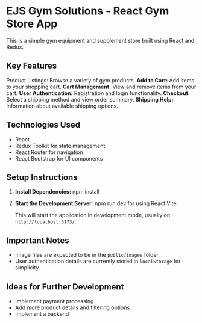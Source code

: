 # EJS Gym Solutions - React Gym Store App
This is a simple gym equipment and supplement store built using React and Redux.

## Key Features

Product Listings: Browse a variety of gym products.
**Add to Cart:** Add items to your shopping cart.
**Cart Management:** View and remove items from your cart.
**User Authentication:** Registration and login functionality.
**Checkout:** Select a shipping method and view order summary.
**Shipping Help:** Information about available shipping options.

## Technologies Used

* React
* Redux Toolkit for state management
* React Router for navigation
* React Bootstrap for UI components

## Setup Instructions

1.  **Install Dependencies:**
    npm install
 

2.  **Start the Development Server:**
    npm run dev for using React Vite


    This will start the application in development mode, usually on `http://localhost:5173/`.

## Important Notes
* Image files are expected to be in the `public/images` folder.
* User authentication details are currently stored in `localStorage` for simplicity.

## Ideas for Further Development

* Implement payment processing.
* Add more product details and filtering options.
* Implement a backend 